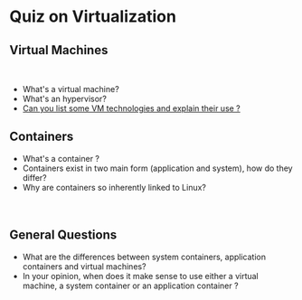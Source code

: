# Quiz on Virtualization

## Virtual Machines
<br>

+ What's a virtual machine?<br>
+ What's an hypervisor?<br>
+ [Can you list some VM technologies and explain their use ?]()<br>

## Containers

+ What's a container ?
+ Containers exist in two main form (application and system), how do they differ?
+ Why are containers so inherently linked to Linux?<br><br><br>



## General Questions
+ What are the differences between system containers, application containers and virtual machines?
+ In your opinion, when does it make sense to use either a virtual machine, a system container or an application container ?